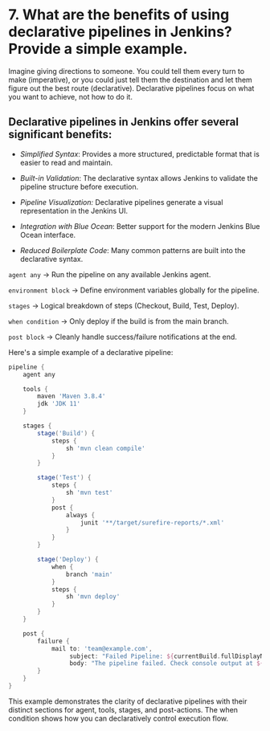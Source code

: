 # 7. What are the benefits of using declarative pipelines in Jenkins? Provide a simple example.

Imagine giving directions to someone. You could tell them every turn to make (imperative), or you could just tell them the destination and let them figure out the best route (declarative). Declarative pipelines focus on what you want to achieve, not how to do it.

## Declarative pipelines in Jenkins offer several significant benefits:

- _Simplified Syntax_: Provides a more structured, predictable format that is easier to read and maintain.

- _Built-in Validation_: The declarative syntax allows Jenkins to validate the pipeline structure before execution.

- _Pipeline Visualization:_ Declarative pipelines generate a visual representation in the Jenkins UI.

- _Integration with Blue Ocean_: Better support for the modern Jenkins Blue Ocean interface.

- _Reduced Boilerplate Code_: Many common patterns are built into the declarative syntax.

`agent any` → Run the pipeline on any available Jenkins agent.

`environment block` → Define environment variables globally for the pipeline.

`stages` → Logical breakdown of steps (Checkout, Build, Test, Deploy).

`when condition` → Only deploy if the build is from the main branch.

`post block` → Cleanly handle success/failure notifications at the end.

Here's a simple example of a declarative pipeline:

```groovy
pipeline {
    agent any

    tools {
        maven 'Maven 3.8.4'
        jdk 'JDK 11'
    }

    stages {
        stage('Build') {
            steps {
                sh 'mvn clean compile'
            }
        }

        stage('Test') {
            steps {
                sh 'mvn test'
            }
            post {
                always {
                    junit '**/target/surefire-reports/*.xml'
                }
            }
        }

        stage('Deploy') {
            when {
                branch 'main'
            }
            steps {
                sh 'mvn deploy'
            }
        }
    }

    post {
        failure {
            mail to: 'team@example.com',
                 subject: "Failed Pipeline: ${currentBuild.fullDisplayName}",
                 body: "The pipeline failed. Check console output at ${env.BUILD_URL}"
        }
    }
}

```

This example demonstrates the clarity of declarative pipelines with their distinct sections for agent, tools, stages, and post-actions. The when condition shows how you can declaratively control execution flow.
